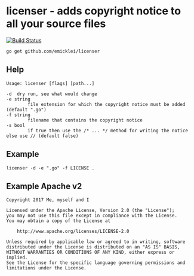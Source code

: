 # licenser - adds copyright notice to all your source files

[![Build Status](https://travis-ci.org/emicklei/licenser.png)](https://travis-ci.org/emicklei/licenser)

    go get github.com/emicklei/licenser

## Help

    Usage: licenser [flags] [path...]

    -d	dry run, see what would change
    -e string
            file extension for which the copyright notice must be added (default ".go")
    -f string
            filename that contains the copyright notice
    -s bool
            if true then use the /* ... */ method for writing the notice else use // (default false)

## Example

    licenser -d -e ".go" -f LICENSE .

## Example Apache v2

    Copyright 2017 Me, myself and I

    Licensed under the Apache License, Version 2.0 (the "License");
    you may not use this file except in compliance with the License.
    You may obtain a copy of the License at

        http://www.apache.org/licenses/LICENSE-2.0

    Unless required by applicable law or agreed to in writing, software
    distributed under the License is distributed on an "AS IS" BASIS,
    WITHOUT WARRANTIES OR CONDITIONS OF ANY KIND, either express or implied.
    See the License for the specific language governing permissions and
    limitations under the License.